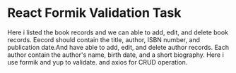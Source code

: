 # React Formik Validation Task


Here i listed the book records and we can able to add, edit, and delete book records. Eecord should contain the title, author, ISBN number, and publication date.And have able to add, edit, and delete author records. Each author  contain the author's name, birth date, and a short biography. Here i use formik and yup to validate. and axios for CRUD operation.